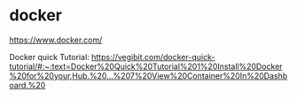 # docker


https://www.docker.com/

Docker quick Tutorial:
https://vegibit.com/docker-quick-tutorial/#:~:text=Docker%20Quick%20Tutorial%201%20Install%20Docker%20for%20your,Hub.%20...%207%20View%20Container%20In%20Dashboard.%20
